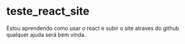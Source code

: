 # teste_react_site

Estou aprendendo como usar o react e subir o site atraves do github
qualquer ajuda será bem vinda.
